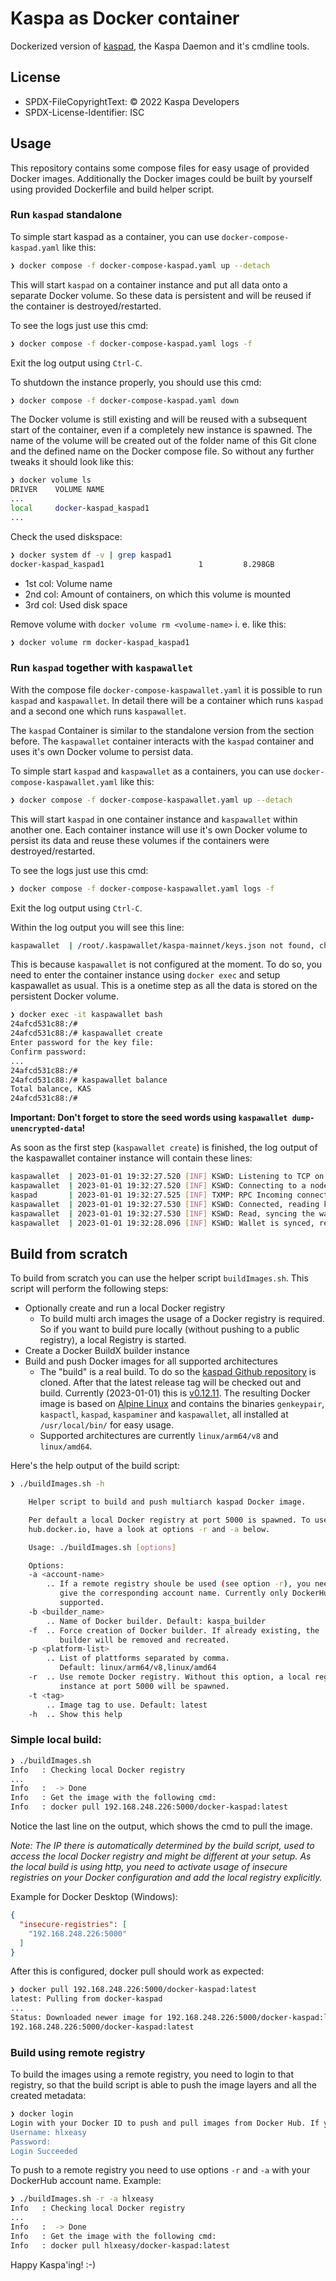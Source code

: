 # Kaspa as Docker container

Dockerized version of [kaspad](https://github.com/kaspanet/kaspad), the Kaspa Daemon and it's cmdline tools.

## License
* SPDX-FileCopyrightText: © 2022 Kaspa Developers
* SPDX-License-Identifier: ISC

## Usage

This repository contains some compose files for easy usage of provided Docker images. Additionally the Docker images could be built by yourself using provided Dockerfile and build helper script.

### Run `kaspad` standalone

To simple start kaspad as a container, you can use `docker-compose-kaspad.yaml` like this:

```bash
❯ docker compose -f docker-compose-kaspad.yaml up --detach
```

This will start `kaspad` on a container instance and put all data onto a separate Docker volume. So these data is persistent and will be reused if the container is destroyed/restarted.

To see the logs just use this cmd:

```bash
❯ docker compose -f docker-compose-kaspad.yaml logs -f
```

Exit the log output using `Ctrl-C`.

To shutdown the instance properly, you should use this cmd:

```bash
❯ docker compose -f docker-compose-kaspad.yaml down
```

The Docker volume is still existing and will be reused with a subsequent start of the container, even if a completely new instance is spawned. The name of the volume will be created out of the folder name of this Git clone and the defined name on the Docker compose file. So without any further tweaks it should look like this:

```bash
❯ docker volume ls
DRIVER    VOLUME NAME
...
local     docker-kaspad_kaspad1
...
```

Check the used diskspace:
```bash
❯ docker system df -v | grep kaspad1
docker-kaspad_kaspad1                     1         8.298GB
```

* 1st col: Volume name
* 2nd col: Amount of containers, on which this volume is mounted
* 3rd col: Used disk space

Remove volume with `docker volume rm <volume-name>` i. e. like this:
```bash
❯ docker volume rm docker-kaspad_kaspad1
```

### Run `kaspad` together with `kaspawallet`

With the compose file `docker-compose-kaspawallet.yaml` it is possible to run `kaspad` and `kaspawallet`. In detail there will be a container which runs `kaspad` and a second one which runs `kaspawallet`.

The `kaspad` Container is similar to the standalone version from the section before. The `kaspawallet` container interacts with the `kaspad` container and uses it's own Docker volume to persist data.

To simple start `kaspad` and `kaspawallet` as a containers, you can use `docker-compose-kaspawallet.yaml` like this:

```bash
❯ docker compose -f docker-compose-kaspawallet.yaml up --detach
```

This will start `kaspad` in one container instance and `kaspawallet` within another one. Each container instance will use it's own Docker volume to persist its data and reuse these volumes if the containers were destroyed/restarted.

To see the logs just use this cmd:

```bash
❯ docker compose -f docker-compose-kaspawallet.yaml logs -f
```

Exit the log output using `Ctrl-C`.

Within the log output you will see this line:

```bash
kaspawallet  | /root/.kaspawallet/kaspa-mainnet/keys.json not found, checking again in 60s
```

This is because `kaspawallet` is not configured at the moment. To do so, you need to enter the container instance using `docker exec` and setup kaspawallet as usual. This is a onetime step as all the data is stored on the persistent Docker volume.

```bash
❯ docker exec -it kaspawallet bash
24afcd531c88:/#
24afcd531c88:/# kaspawallet create
Enter password for the key file:
Confirm password:
...
24afcd531c88:/#
24afcd531c88:/# kaspawallet balance
Total balance, KAS
24afcd531c88:/#
```

**Important: Don't forget to store the seed words using `kaspawallet dump-unencrypted-data`!**

As soon as the first step (`kaspawallet create`) is finished, the log output of the kaspawallet container instance will contain these lines:

```bash
kaspawallet  | 2023-01-01 19:32:27.520 [INF] KSWD: Listening to TCP on localhost:8082               <-- kaspawallet started
kaspawallet  | 2023-01-01 19:32:27.520 [INF] KSWD: Connecting to a node at kaspad...                <-- Go ahead and connect to kaspad on the other container instance
kaspad       | 2023-01-01 19:32:27.525 [INF] TXMP: RPC Incoming connection from 172.22.0.3:39304 #1 <-- kaspad get incoming connection from kaspawallet
kaspawallet  | 2023-01-01 19:32:27.530 [INF] KSWD: Connected, reading keys file ...                 <-- kaspawallet is connected
kaspawallet  | 2023-01-01 19:32:27.530 [INF] KSWD: Read, syncing the wallet...                      <-- Go ahead an sync
kaspawallet  | 2023-01-01 19:32:28.096 [INF] KSWD: Wallet is synced, ready for queries              <-- Sync finished, kaspawallet ready to use
```

## Build from scratch

To build from scratch you can use the helper script `buildImages.sh`. This script will perform the following steps:

* Optionally create and run a local Docker registry
  * To build multi arch images the usage of a Docker registry is required. So if you want to build pure locally (without pushing to a public registry), a local Registry is started.
* Create a Docker BuildX builder instance
* Build and push Docker images for all supported architectures
  * The "build" is a real build. To do so the [kaspad Github repository](https://github.com/kaspanet/kaspad) is cloned. After that the latest release tag will be checked out and build. Currently (2023-01-01) this is [v0.12.11](https://github.com/kaspanet/kaspad/releases/tag/v0.12.11). The resulting Docker image is based on [Alpine Linux](https://www.alpinelinux.org/) and contains the binaries `genkeypair`, `kaspactl`, `kaspad`, `kaspaminer` and `kaspawallet`, all installed at `/usr/local/bin/` for easy usage.
  * Supported architectures are currently `linux/arm64/v8` and `linux/amd64`.

Here's the help output of the build script:

```bash
❯ ./buildImages.sh -h

    Helper script to build and push multiarch kaspad Docker image.

    Per default a local Docker registry at port 5000 is spawned. To use
    hub.docker.io, have a look at options -r and -a below.

    Usage: ./buildImages.sh [options]

    Options:
    -a <account-name>
        .. If a remote registry shoule be used (see option -r), you need to
           give the corresponding account name. Currently only DockerHub is
           supported.
    -b <builder_name>
        .. Name of Docker builder. Default: kaspa_builder
    -f  .. Force creation of Docker builder. If already existing, the
           builder will be removed and recreated.
    -p <platform-list>
        .. List of plattforms separated by comma.
           Default: linux/arm64/v8,linux/amd64
    -r  .. Use remote Docker registry. Without this option, a local registry
           instance at port 5000 will be spawned.
    -t <tag>
        .. Image tag to use. Default: latest
    -h  .. Show this help

```

### Simple local build:

```bash
❯ ./buildImages.sh
Info   : Checking local Docker registry
...
Info   :  -> Done
Info   : Get the image with the following cmd:
Info   : docker pull 192.168.248.226:5000/docker-kaspad:latest
```

Notice the last line on the output, which shows the cmd to pull the image.

_Note: The IP there is automatically determined by the build script, used to access the local Docker registry and might be different at your setup. As the local build is using http, you need to activate usage of insecure registries on your Docker configuration and add the local registry explicitly._

Example for Docker Desktop (Windows):

```json
{
  "insecure-registries": [
    "192.168.248.226:5000"
  ]
}
```

After this is configured, docker pull should work as expected:

```bash
❯ docker pull 192.168.248.226:5000/docker-kaspad:latest
latest: Pulling from docker-kaspad
...
Status: Downloaded newer image for 192.168.248.226:5000/docker-kaspad:latest
192.168.248.226:5000/docker-kaspad:latest
```



### Build using remote registry

To build the images using a remote registry, you need to login to that registry, so that the build script is able to push the image layers and all the created metadata:
```bash
❯ docker login
Login with your Docker ID to push and pull images from Docker Hub. If you don't have a Docker ID, head over to https://hub.docker.com to create one.
Username: hlxeasy
Password:
Login Succeeded
```

To push to a remote registry you need to use options `-r` and `-a` with your DockerHub account name. Example:

```bash
❯ ./buildImages.sh -r -a hlxeasy
Info   : Checking local Docker registry
...
Info   :  -> Done
Info   : Get the image with the following cmd:
Info   : docker pull hlxeasy/docker-kaspad:latest
```

Happy Kaspa'ing! :-)
